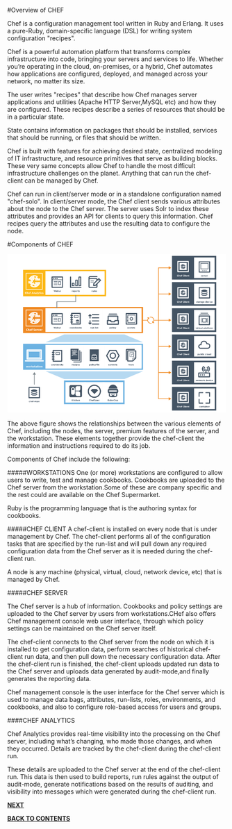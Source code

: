 #Overview of CHEF

Chef is a configuration management tool written in Ruby and Erlang. It uses a pure-Ruby, domain-specific language (DSL) for writing system configuration "recipes".

Chef is a powerful automation platform that transforms complex infrastructure into code, bringing your servers and services to life. Whether you’re operating in the cloud, on-premises, or a hybrid, Chef automates how applications are configured, deployed, and managed across your network, no matter its size.

The user writes "recipes" that describe how Chef manages server applications and utilities (Apache HTTP Server,MySQL etc) and how they are configured. These recipes describe a series of resources that should be in a particular state.

State contains information on packages that should be installed, services that should be running, or files that should be written.

Chef is built with features for achieving desired state, centralized modeling of IT infrastructure, and resource primitives that serve as building blocks. These very same concepts allow Chef to handle the most difficult infrastructure challenges on the planet. Anything that can run the chef-client can be managed by Chef.

Chef can run in client/server mode or in a standalone configuration named "chef-solo". In client/server mode, the Chef client sends various attributes about the node to the Chef server. The server uses Solr to index these attributes and provides an API for clients to query this information. Chef recipes query the attributes and use the resulting data to configure the node.

#Components of CHEF

![alt text](https://github.com/pkdevaraj/Presentations/blob/gh-pages/Chef%20Images/ChefComponents.png "ChefComponents")

The above figure shows the relationships between the various elements of Chef, including the nodes, the server, premium features of the server, and the workstation. These elements together provide the chef-client the information and instructions required to do its job.

Components of Chef include the following:

#####WORKSTATIONS
One (or more) workstations are configured to allow users to write, test and manage cookbooks.
Cookbooks are uploaded to the Chef server from the workstation.Some of these are company specific and the rest could are available on the Chef Supermarket.

Ruby is the programming language that is the authoring syntax for cookbooks.

#####CHEF CLIENT
A chef-client is installed on every node that is under management by Chef. The chef-client performs all of the configuration tasks that are specified by the run-list and will pull down any required configuration data from the Chef server as it is needed during the chef-client run.

A node is any machine (physical, virtual, cloud, network device, etc) that is managed by Chef.

#####CHEF SERVER

The Chef server is a hub of information. Cookbooks and policy settings are uploaded to the Chef server by users from workstations.CHef also offers Chef management console web user interface, through which policy settings can be maintained on the Chef server itself.

The chef-client connects to the Chef server from the node on which it is installed to get configuration data, perform searches of historical chef-client run data, and then pull down the necessary configuration data. After the chef-client run is finished, the chef-client uploads updated run data to the Chef server and uploads data generated by audit-mode,and finally generates the reporting data.

Chef management console is the user interface for the Chef server which is used to manage data bags, attributes, run-lists, roles, environments, and cookbooks, and also to configure role-based access for users and groups.

####CHEF ANALYTICS

Chef Analytics provides real-time visibility into the processing on the Chef server, including what’s changing, who made those changes, and when they occurred. Details are tracked by the chef-client during the chef-client run.

These details are uploaded to the Chef server at the end of the chef-client run. This data is then used to build reports, run rules against the output of audit-mode, generate notifications based on the results of auditing, and visibility into messages which were generated during the chef-client run.


[**NEXT**](https://github.com/pkdevaraj/Presentations/blob/gh-pages/Chef_workstations.md)     

[**BACK TO CONTENTS**](https://github.com/pkdevaraj/Presentations/blob/gh-pages/Chef_Readme.md)

